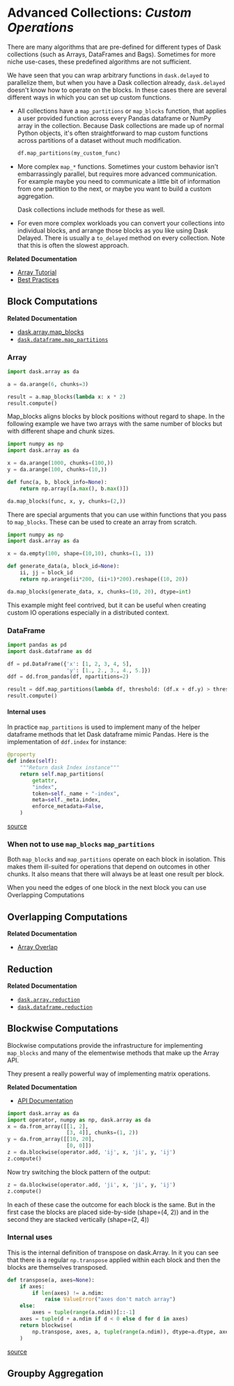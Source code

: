 # Advanced Collections: _Custom Operations_

There are many algorithms that are pre-defined for different types of Dask collections
(such as Arrays, DataFrames and Bags). Sometimes for more niche use-cases, these predefined
algorithms are not sufficient.

We have seen that you can wrap arbitrary functions in ``dask.delayed`` to parallelize them,
but when you have a Dask collection already, ``dask.delayed`` doesn't know how to operate on
the blocks. In these cases there are several different ways in which you can set up
custom functions.

-   All collections have a ``map_partitions`` or ``map_blocks`` function, that
    applies a user provided function across every Pandas dataframe or NumPy array
    in the collection.  Because Dask collections are made up of normal Python
    objects, it's often straightforward to map custom functions across partitions of a
    dataset without much modification.

    ```python
    df.map_partitions(my_custom_func)
    ```

-   More complex ``map_*`` functions.  Sometimes your custom behavior isn't
    embarrassingly parallel, but requires more advanced communication.  For
    example maybe you need to communicate a little bit of information from one
    partition to the next, or maybe you want to build a custom aggregation.

    Dask collections include methods for these as well.

-   For even more complex workloads you can convert your collections into
    individual blocks, and arrange those blocks as you like using Dask Delayed.
    There is usually a ``to_delayed`` method on every collection. Note that this
    is often the slowest approach.

**Related Documentation**

  - [Array Tutorial](https://tutorial.dask.org/03_array.html)
  - [Best Practices](https://docs.dask.org/en/latest/best-practices.html#learn-techniques-for-customization)

## Block Computations


**Related Documentation**

   - [dask.array.map_blocks](https://docs.dask.org/en/latest/array-api.html?highlight=map_blocks#dask.array.Array.map_blocks)
   - [`dask.dataframe.map_partitions`](http://dask.pydata.org/en/latest/dataframe-api.html#dask.dataframe.DataFrame.map_partitions)


### Array

```python
import dask.array as da

a = da.arange(6, chunks=3)

result = a.map_blocks(lambda x: x * 2)
result.compute()
```

Map_blocks aligns blocks by block positions without regard to shape.
In the following example we have two arrays with the same number of blocks
but with different shape and chunk sizes.

```python
import numpy as np
import dask.array as da

x = da.arange(1000, chunks=(100,))
y = da.arange(100, chunks=(10,))

def func(a, b, block_info=None):
    return np.array([a.max(), b.max()])

da.map_blocks(func, x, y, chunks=(2,))
```

There are special arguments that you can use within functions that you pass to ``map_blocks``.
These can be used to create an array from scratch.

```python
import numpy as np
import dask.array as da

x = da.empty(100, shape=(10,10), chunks=(1, 1))

def generate_data(a, block_id=None):
    ii, jj = block_id
    return np.arange(ii*200, (ii+1)*200).reshape((10, 20))

da.map_blocks(generate_data, x, chunks=(10, 20), dtype=int)
```

This example might feel contrived, but it can be useful when creating custom IO operations
especially in a distributed context.

### DataFrame

```python
import pandas as pd
import dask.dataframe as dd

df = pd.DataFrame({'x': [1, 2, 3, 4, 5],
                   'y': [1., 2., 3., 4., 5.]})
ddf = dd.from_pandas(df, npartitions=2)

result = ddf.map_partitions(lambda df, threshold: (df.x + df.y) > threshold, threshold=4)
result.compute()
```

#### Internal uses
In practice ``map_partitions`` is used to implement many of the helper dataframe methods
that let Dask dataframe mimic Pandas. Here is the implementation of `ddf.index` for instance:

```python
@property
def index(self):
    """Return dask Index instance"""
    return self.map_partitions(
        getattr,
        "index",
        token=self._name + "-index",
        meta=self._meta.index,
        enforce_metadata=False,
    )
```
[source](https://github.com/dask/dask/blob/09862ed99a02bf3a617ac53b116f9ecf81eea338/dask/dataframe/core.py#L458-L467)



### When not to use ``map_blocks`` ``map_partitions``

Both ``map_blocks`` and ``map_partitions`` operate on each block in isolation. This
makes them ill-suited for operations that depend on outcomes in other chunks.
It also means that there will always be at least one result per block.

When you need the edges of one block in the next block you can use Overlapping Computations

## Overlapping Computations

**Related Documentation**
   - [Array Overlap](https://docs.dask.org/en/latest/array-overlap.html)

## Reduction

**Related Documentation**
   - [`dask.array.reduction`](http://dask.pydata.org/en/latest/array-api.html#dask.dataframe.Array.reduction)
   - [`dask.dataframe.reduction`](http://dask.pydata.org/en/latest/dataframe-api.html#dask.dataframe.DataFrame.reduction)

## Blockwise Computations

Blockwise computations provide the infrastructure for implementing ``map_blocks`` and many
of the elementwise methods that make up the Array API.

They present a really powerful way of implementing matrix operations.

**Related Documentation**

   - [API Documentation](https://docs.dask.org/en/latest/array-api.html#dask.array.blockwise)

```python
import dask.array as da
import operator, numpy as np, dask.array as da
x = da.from_array([[1, 2],
                   [3, 4]], chunks=(1, 2))
y = da.from_array([[10, 20],
                   [0, 0]])
z = da.blockwise(operator.add, 'ij', x, 'ji', y, 'ij')
z.compute()
```

Now try switching the block pattern of the output:

```python
z = da.blockwise(operator.add, 'ji', x, 'ji', y, 'ij')
z.compute()
```
In each of these case the outcome for each block is the same. But in the first case
the blocks are placed side-by-side (shape=(4, 2)) and in the second they are stacked vertically
(shape=(2, 4))

### Internal uses

This is the internal definition of transpose on dask.Array. In it you can see that there is a
regular ``np.transpose`` applied within each block and then the blocks are themselves transposed.

```python
def transpose(a, axes=None):
    if axes:
        if len(axes) != a.ndim:
            raise ValueError("axes don't match array")
    else:
        axes = tuple(range(a.ndim))[::-1]
    axes = tuple(d + a.ndim if d < 0 else d for d in axes)
    return blockwise(
        np.transpose, axes, a, tuple(range(a.ndim)), dtype=a.dtype, axes=axes
    )
```
[source](https://github.com/dask/dask/blob/4569b150db36af0aa9d9a8d318b4239a78e2eaec/dask/array/routines.py#L161:L170)

## Groupby Aggregation
